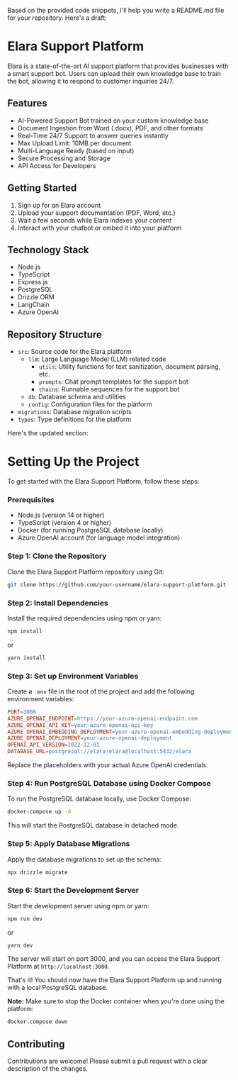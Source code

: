 Based on the provided code snippets, I'll help you write a README.md file for your repository. Here's a draft:

# **Elara Support Platform**

Elara is a state-of-the-art AI support platform that provides businesses with a smart support bot. Users can upload their own knowledge base to train the bot, allowing it to respond to customer inquiries 24/7.

## **Features**

- AI-Powered Support Bot trained on your custom knowledge base
- Document Ingestion from Word (.docx), PDF, and other formats
- Real-Time 24/7 Support to answer queries instantly
- Max Upload Limit: 10MB per document
- Multi-Language Ready (based on input)
- Secure Processing and Storage
- API Access for Developers

## **Getting Started**

1. Sign up for an Elara account
2. Upload your support documentation (PDF, Word, etc.)
3. Wait a few seconds while Elara indexes your content
4. Interact with your chatbot or embed it into your platform

## **Technology Stack**

- Node.js
- TypeScript
- Express.js
- PostgreSQL
- Drizzle ORM
- LangChain
- Azure OpenAI

## **Repository Structure**

- `src`: Source code for the Elara platform
  - `llm`: Large Language Model (LLM) related code
    - `utils`: Utility functions for text sanitization, document parsing, etc.
    - `prompts`: Chat prompt templates for the support bot
    - `chains`: Runnable sequences for the support bot
  - `db`: Database schema and utilities
  - `config`: Configuration files for the platform
- `migrations`: Database migration scripts
- `types`: Type definitions for the platform

Here's the updated section:

# **Setting Up the Project**

To get started with the Elara Support Platform, follow these steps:

### Prerequisites

- Node.js (version 14 or higher)
- TypeScript (version 4 or higher)
- Docker (for running PostgreSQL database locally)
- Azure OpenAI account (for language model integration)

### Step 1: Clone the Repository

Clone the Elara Support Platform repository using Git:

```bash
git clone https://github.com/your-username/elara-support-platform.git
```

### Step 2: Install Dependencies

Install the required dependencies using npm or yarn:

```bash
npm install
```

or

```bash
yarn install
```

### Step 3: Set up Environment Variables

Create a `.env` file in the root of the project and add the following environment variables:

```makefile
PORT=3000
AZURE_OPENAI_ENDPOINT=https://your-azure-openai-endpoint.com
AZURE_OPENAI_API_KEY=your-azure-openai-api-key
AZURE_OPENAI_EMBEDDING_DEPLOYMENT=your-azure-openai-embedding-deployment
AZURE_OPENAI_DEPLOYMENT=your-azure-openai-deployment
OPENAI_API_VERSION=2022-12-01
DATABASE_URL=postgresql://elara:elara@localhost:5432/elara
```

Replace the placeholders with your actual Azure OpenAI credentials.

### Step 4: Run PostgreSQL Database using Docker Compose

To run the PostgreSQL database locally, use Docker Compose:

```bash
docker-compose up -d
```

This will start the PostgreSQL database in detached mode.

### Step 5: Apply Database Migrations

Apply the database migrations to set up the schema:

```bash
npx drizzle migrate
```

### Step 6: Start the Development Server

Start the development server using npm or yarn:

```bash
npm run dev
```

or

```bash
yarn dev
```

The server will start on port 3000, and you can access the Elara Support Platform at `http://localhost:3000`.

That's it! You should now have the Elara Support Platform up and running with a local PostgreSQL database.

**Note:** Make sure to stop the Docker container when you're done using the platform:

```bash
docker-compose down
```

## **Contributing**

Contributions are welcome! Please submit a pull request with a clear description of the changes.

